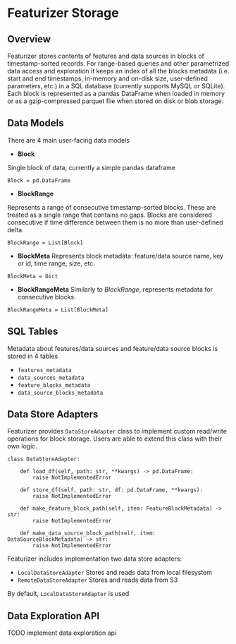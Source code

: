 # Featurizer Storage

## Overview

Featurizer stores contents of features and data sources in blocks of timestamp-sorted records. For range-based queries and 
other parametrized data access and exploration it keeps an index of all the blocks metadata (i.e. start and end timestamps, in-memory and 
on-disk size, user-defined parameters, etc.) in a SQL database (currently supports MySQL or SQLite). Each block is represented 
as a pandas DataFrame when loaded in memory or as a gzip-compressed parquet file when stored on disk or blob storage.

## Data Models

There are 4 main user-facing data models

- **Block**

Single block of data, currently a simple pandas dataframe
```
Block = pd.DataFrame
``` 

- **BlockRange**

Represents a range of consecutive timestamp-sorted blocks. These are treated as a single range that contains no gaps. 
Blocks are considered consecutive if time difference between them is no more than user-defined delta.
```
BlockRange = List[Block]
```

- **BlockMeta**
Represents block metadata: feature/data source name, key or id, time range, size, etc.
```
BlockMeta = Dict
```


- **BlockRangeMeta**
Similarly to *BlockRange*, represents metadata for consecutive blocks.
```
BlockRangeMeta = List[BlockMeta]
```

## SQL Tables

Metadata about features/data sources and feature/data source blocks is stored in 4 tables

- ```features_metadata```
- ```data_sources_metadata```
- ```feature_blocks_metadata```
- ```data_source_blocks_metadata```


## Data Store Adapters

Featurizer provides ```DataStoreAdapter``` class to implement custom read/write operations for block storage.
Users are able to extend this class with their own logic.

```
class DataStoreAdapter:

    def load_df(self, path: str, **kwargs) -> pd.DataFrame:
        raise NotImplementedError

    def store_df(self, path: str, df: pd.DataFrame, **kwargs):
        raise NotImplementedError

    def make_feature_block_path(self, item: FeatureBlockMetadata) -> str:
        raise NotImplementedError

    def make_data_source_block_path(self, item: DataSourceBlockMetadata) -> str:
        raise NotImplementedError
```


Featurizer includes implementation two data store adapters:

- ```LocalDataStoreAdapter```
Stores and reads data from local filesystem
- ```RemoteDataStoreAdapter```
Stores and reads data from S3

By default, ```LocalDataStoreAdapter``` is used


## Data Exploration API

TODO implement data exploration api
